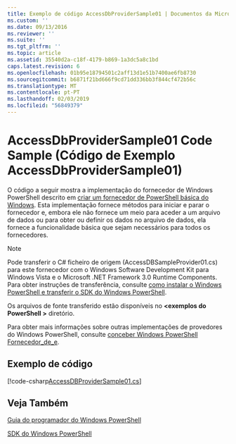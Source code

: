 ```yaml
---
title: Exemplo de código AccessDbProviderSample01 | Documentos da Microsoft
ms.custom: ''
ms.date: 09/13/2016
ms.reviewer: ''
ms.suite: ''
ms.tgt_pltfrm: ''
ms.topic: article
ms.assetid: 35540d2a-c18f-4179-b869-1a3dc5a8c1bd
caps.latest.revision: 6
ms.openlocfilehash: 01b95e18794501c2aff13d1e51b7400ae6fb8730
ms.sourcegitcommit: b6871f21bd666f9cd71dd336bb3f844cf472b56c
ms.translationtype: MT
ms.contentlocale: pt-PT
ms.lasthandoff: 02/03/2019
ms.locfileid: "56849379"
---
```

# <a name="accessdbprovidersample01-code-sample"></a>AccessDbProviderSample01 Code Sample (Código de Exemplo AccessDbProviderSample01)

O código a seguir mostra a implementação do fornecedor de Windows PowerShell descrito em [criar um fornecedor de PowerShell básica do Windows](./creating-a-basic-windows-powershell-provider.md). Esta implementação fornece métodos para iniciar e parar o fornecedor e, embora ele não fornece um meio para aceder a um arquivo de dados ou para obter ou definir os dados no arquivo de dados, ela fornece a funcionalidade básica que sejam necessários para todos os fornecedores.

> [!NOTE]
> Pode transferir o C# ficheiro de origem (AccessDBSampleProvider01.cs) para este fornecedor com o Windows Software Development Kit para Windows Vista e o Microsoft .NET Framework 3.0 Runtime Components. Para obter instruções de transferência, consulte [como instalar o Windows PowerShell e transferir o SDK do Windows PowerShell](/powershell/developer/installing-the-windows-powershell-sdk).
>
> Os arquivos de fonte transferido estão disponíveis no  **\<exemplos do PowerShell >** diretório.
>
> Para obter mais informações sobre outras implementações de provedores do Windows PowerShell, consulte [conceber Windows PowerShell Fornecedor_de_e](./designing-your-windows-powershell-provider.md).

## <a name="code-sample"></a>Exemplo de código

[!code-csharp[AccessDBProviderSample01.cs](../../powershell-sdk-samples/SDK-2.0/csharp/AccessDBProviderSample01/AccessDBProviderSample01.cs#L11-L30 "AccessDBProviderSample01.cs")]

## <a name="see-also"></a>Veja Também

[Guia do programador do Windows PowerShell](./windows-powershell-programmer-s-guide.md)

[SDK do Windows PowerShell](../windows-powershell-reference.md)
